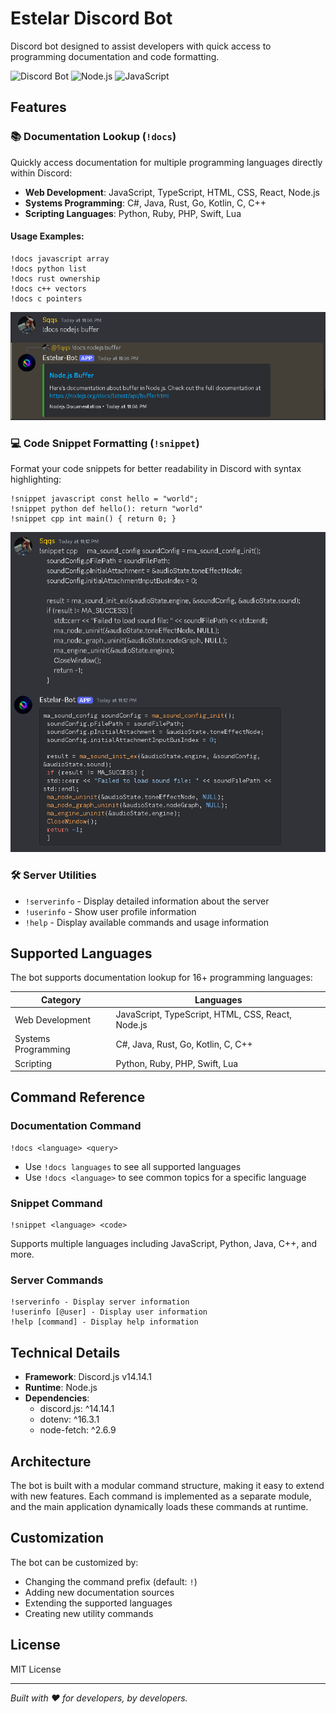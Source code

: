 # Estelar Discord Bot

Discord bot designed to assist developers with quick access to programming documentation and code formatting.

![Discord Bot](https://img.shields.io/badge/Discord-Bot-7289DA?style=for-the-badge&logo=discord&logoColor=white)
![Node.js](https://img.shields.io/badge/Node.js-43853D?style=for-the-badge&logo=node.js&logoColor=white)
![JavaScript](https://img.shields.io/badge/JavaScript-F7DF1E?style=for-the-badge&logo=javascript&logoColor=black)

## Features

### 📚 Documentation Lookup (`!docs`)

Quickly access documentation for multiple programming languages directly within Discord:

- **Web Development**: JavaScript, TypeScript, HTML, CSS, React, Node.js
- **Systems Programming**: C#, Java, Rust, Go, Kotlin, C, C++
- **Scripting Languages**: Python, Ruby, PHP, Swift, Lua

#### Usage Examples:
```
!docs javascript array
!docs python list
!docs rust ownership
!docs c++ vectors
!docs c pointers
```
![alt text](image-1.png)
### 💻 Code Snippet Formatting (`!snippet`)

Format your code snippets for better readability in Discord with syntax highlighting:

```
!snippet javascript const hello = "world";
!snippet python def hello(): return "world"
!snippet cpp int main() { return 0; }
```
![alt text](image.png)
### 🛠️ Server Utilities

- `!serverinfo` - Display detailed information about the server
- `!userinfo` - Show user profile information
- `!help` - Display available commands and usage information

## Supported Languages

The bot supports documentation lookup for 16+ programming languages:

| Category | Languages |
|----------|-----------|
| Web Development | JavaScript, TypeScript, HTML, CSS, React, Node.js |
| Systems Programming | C#, Java, Rust, Go, Kotlin, C, C++ |
| Scripting | Python, Ruby, PHP, Swift, Lua |

## Command Reference

### Documentation Command

```
!docs <language> <query>
```

- Use `!docs languages` to see all supported languages
- Use `!docs <language>` to see common topics for a specific language

### Snippet Command

```
!snippet <language> <code>
```

Supports multiple languages including JavaScript, Python, Java, C++, and more.

### Server Commands

```
!serverinfo - Display server information
!userinfo [@user] - Display user information
!help [command] - Display help information
```

## Technical Details

- **Framework**: Discord.js v14.14.1
- **Runtime**: Node.js
- **Dependencies**:
  - discord.js: ^14.14.1
  - dotenv: ^16.3.1
  - node-fetch: ^2.6.9

## Architecture

The bot is built with a modular command structure, making it easy to extend with new features. Each command is implemented as a separate module, and the main application dynamically loads these commands at runtime.

## Customization

The bot can be customized by:
- Changing the command prefix (default: `!`)
- Adding new documentation sources
- Extending the supported languages
- Creating new utility commands

## License

MIT License

---

*Built with ❤️ for developers, by developers.*
